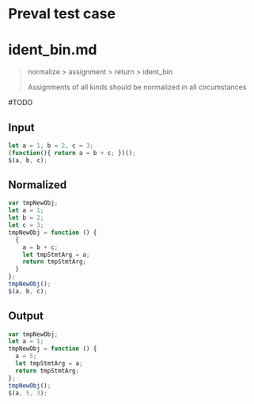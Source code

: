 # Preval test case

# ident_bin.md

> normalize > assignment > return > ident_bin
>
> Assignments of all kinds should be normalized in all circumstances

#TODO

## Input

`````js filename=intro
let a = 1, b = 2, c = 3;
(function(){ return a = b + c; })();
$(a, b, c);
`````

## Normalized

`````js filename=intro
var tmpNewObj;
let a = 1;
let b = 2;
let c = 3;
tmpNewObj = function () {
  {
    a = b + c;
    let tmpStmtArg = a;
    return tmpStmtArg;
  }
};
tmpNewObj();
$(a, b, c);
`````

## Output

`````js filename=intro
var tmpNewObj;
let a = 1;
tmpNewObj = function () {
  a = 5;
  let tmpStmtArg = a;
  return tmpStmtArg;
};
tmpNewObj();
$(a, 5, 3);
`````
